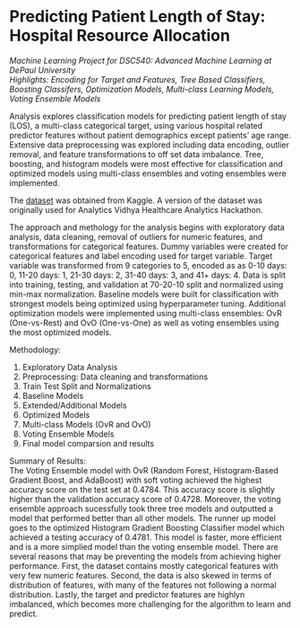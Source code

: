 # Predicting Patient Length of Stay: Hospital Resource Allocation
<i> Machine Learning Project for DSC540: Advanced Machine Learning at DePaul University </i><br>
<i> Highlights: Encoding for Target and Features, Tree Based Classifiers, Boosting Classifers, Optimization Models, Multi-class Learning Models, Voting Ensemble Models </i><br>

Analysis explores classification models for predicting patient length of stay (LOS), a multi-class categorical target, using various hospital related predictor features without patient demographics except patients’ age range. Extensive data preprocessing was explored including data encoding, outlier removal, and feature transformations to off set data imbalance. Tree, boosting, and histogram models were most effective for classification and optimized models using multi-class ensembles and voting ensembles were implemented.

The <a href="https://www.kaggle.com/datasets/arashnic/covid19-hospital-treatment">dataset</a> was obtained from Kaggle. A version of the dataset was originally used for Analytics Vidhya Healthcare Analytics Hackathon.

The approach and methology for the analysis begins with exploratory data analysis, data cleaning, removal of outliers for numeric features, and transformations for categorical features. Dummy variables were created for categorical features and label encoding used for target variable. Target variable was transformed from 9 categories to 5, encoded as as 0-10 days: 0, 11-20 days: 1, 21-30 days: 2, 31-40 days: 3, and 41+ days: 4. Data is split into training, testing, and validation at 70-20-10 split and normalized using min-max normalization. Baseline models were built for classification with strongest models being optimized using hyperparameter tuning. Additional optimization models were implemented using multi-class ensembles: OvR (One-vs-Rest) and OvO (One-vs-One) as well as voting ensembles using the most optimized models. 

Methodology:
1. Exploratory Data Analysis 
2. Preprocessing: Data cleaning and transformations
3. Train Test Split and Normalizations 
4. Baseline Models 
5. Extended/Additional Models 
6. Optimized Models 
7. Multi-class Models (OvR and OvO) 
8. Voting Ensemble Models 
9. Final model comparsion and results

Summary of Results:<br>
The Voting Ensemble model with OvR (Random Forest, Histogram-Based Gradient Boost, and AdaBoost) with soft voting achieved the highest accuracy score on the test set at 0.4784. This accuracy score is slightly higher than the validation accuracy score of 0.4728. Moreover, the voting ensemble approach sucessfully took three tree models and outputted a model that performed better than all other models. The runner up model goes to the optimized Histogram Gradient Boosting Classifier model which achieved a testing accuracy of 0.4781. This model is faster, more efficient and is a more simplied model than the voting ensemble model. There are several reasons that may be preventing the models from achieving higher performance. First, the dataset contains mostly categorical features with very few numeric features. Second, the data is also skewed in terms of distribution of features, with many of the features not following a normal distribution. Lastly, the target and predictor features are highlyn imbalanced, which becomes more challenging for the algorithm to learn and predict.

